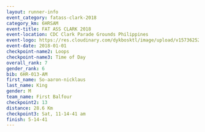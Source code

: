 ```yaml
---
layout: runner-info 
event_category: fatass-clark-2018 
category_km: 6HRSAM 
event-title: FAT ASS CLARK 2018 
event-location: CDC Clark Parade Grounds Philippines 
event-logo: https://res.cloudinary.com/dykbosktl/image/upload/v1573625290/Logo/Logo_wa5xi5.png 
event-date: 2018-01-01 
checkpoint-name2: Loops 
checkpoint-name3: Time of Day
overall_rank: 7
gender_rank: 6
bib: 6HR-013-AM
first_name: So-aaron-nicklaus
last_name: King
gender: M
team_name: First Balfour
checkpoint2: 13
distance: 28.6 Km
checkpoint3: Sat, 11-14-41 am
finish: 5-14-41
---
```

